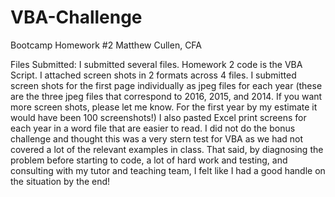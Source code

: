 # VBA-Challenge
Bootcamp Homework #2
Matthew Cullen, CFA

Files Submitted:
I submitted several files.  Homework 2 code is the VBA Script.  I attached screen shots in 2 formats across 4 files.  I submitted screen shots for the first page individually as jpeg files for each year (these are the three jpeg files that correspond to 2016, 2015, and 2014.  If you want more screen shots, please let me know.  For the first year by my estimate it would have been 100 screenshots!)  I also pasted Excel print screens for each year in a word file that are easier to read.  I did not do the bonus challenge and thought this was a very stern test for VBA as we had not covered a lot of the relevant examples in class.  That said, by diagnosing the problem before starting to code, a lot of hard work and testing, and consulting with my tutor and teaching team, I felt like I had a good handle on the situation by the end!


